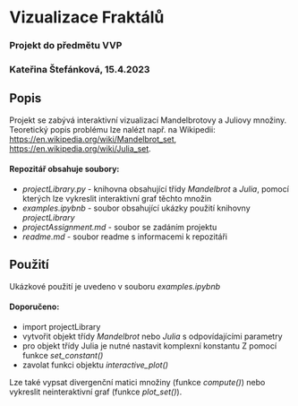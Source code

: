# Vizualizace Fraktálů

### Projekt do předmětu VVP 
### Kateřina Štefánková, 15.4.2023

## Popis

Projekt se zabývá interaktivní vizualizací Mandelbrotovy a Juliovy množiny.
Teoretický popis problému lze nalézt např. na Wikipedii: https://en.wikipedia.org/wiki/Mandelbrot_set, https://en.wikipedia.org/wiki/Julia_set.

#### Repozitář obsahuje soubory:
- *projectLibrary.py* - knihovna obsahující třídy *Mandelbrot* a *Julia*, pomocí kterých lze vykreslit interaktivní graf těchto množin
- *examples.ipybnb* - soubor obsahující ukázky použití knihovny *projectLibrary*
- *projectAssignment.md* - soubor se zadáním projektu
- *readme.md* - soubor readme s informacemi k repozitáři

## Použití

Ukázkové použití je uvedeno v souboru *examples.ipybnb*
#### Doporučeno:
- import projectLibrary
- vytvořit objekt třídy *Mandelbrot* nebo *Julia* s odpovídajícími parametry
- pro objekt třídy Julia je nutné nastavit komplexní konstantu Z pomocí funkce *set_constant()*
- zavolat funkci objektu *interactive_plot()*

Lze také vypsat divergenční matici množiny (funkce *compute()*) nebo vykreslit neinteraktivní graf (funkce *plot_set()*).
